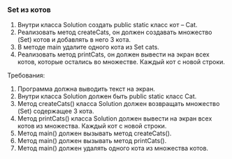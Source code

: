 
### Set из котов

1. Внутри класса Solution создать public static класс кот – Cat.
2. Реализовать метод createCats, он должен создавать множество (Set) котов и добавлять в него 3 кота.
3. В методе main удалите одного кота из Set cats.
4. Реализовать метод printCats, он должен вывести на экран всех котов, которые остались во множестве. Каждый кот с новой строки.


Требования:
1.	Программа должна выводить текст на экран.
2.	Внутри класса Solution должен быть public static класс Cat.
3.	Метод createCats() класса Solution должен возвращать множество (Set) содержащее 3 кота.
4.	Метод printCats() класса Solution должен вывести на экран всех котов из множества. Каждый кот с новой строки.
5.	Метод main() должен вызывать метод createCats().
6.	Метод main() должен вызывать метод printCats().
7.	Метод main() должен удалять одного кота из множества котов.


